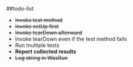 ##todo-list
* ~~Invoke test method~~
* ~~Invoke setUp first~~
* ~~Invoke tearDown afterward~~
* Invoke tearDown even if the test method fails
* Run multiple tests
* **Report collected results**
* ~~Log string in WasRun~~